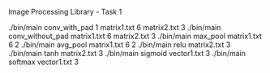 Image Processing Library - Task 1

./bin/main conv_with_pad 1 matrix1.txt 6 matrix2.txt 3
./bin/main conv_without_pad matrix1.txt 6 matrix2.txt 3
./bin/main max_pool matrix1.txt 6 2
./bin/main avg_pool matrix1.txt 6 2
./bin/main relu matrix2.txt 3
./bin/main tanh matrix2.txt 3
./bin/main sigmoid vector1.txt 3
./bin/main softmax vector1.txt 3